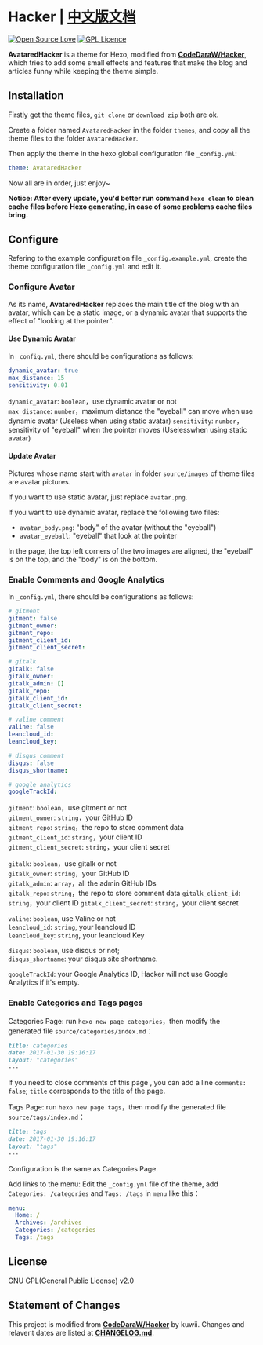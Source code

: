 # Hacker | [中文版文档](/README_zh-CN.md)
[![Open Source Love](https://badges.frapsoft.com/os/v1/open-source.svg?v=103)](https://github.com/ellerbrock/open-source-badge/)  [![GPL Licence](https://badges.frapsoft.com/os/gpl/gpl.svg?v=103)](https://opensource.org/licenses/GPL-2.0)  

**AvataredHacker** is a theme for Hexo, modified from [**CodeDaraW/Hacker**](https://github.com/CodeDaraW/Hacker), which tries to add some small effects and features that make the blog and articles funny while keeping the theme simple.

## Installation

Firstly get the theme files, `git clone` or `download zip` both are ok.  

Create a folder named `AvataredHacker` in the folder `themes`, and copy all the theme files to the folder `AvataredHacker`.  

Then apply the theme in the hexo global configuration file `_config.yml`:

```yaml
theme: AvataredHacker
```
Now all are in order, just enjoy~

__Notice: After every update, you'd better run command `hexo clean` to clean cache files before Hexo generating, in case of some problems cache files bring.__


## Configure

Refering to the example configuration file `_config.example.yml`, 
create the theme configuration file `_config.yml` and edit it.

### Configure Avatar

As its name, **AvataredHacker** replaces the main title of the blog with an avatar, which can be a static image, or a dynamic avatar that supports the effect of "looking at the pointer".

#### Use Dynamic Avatar

In `_config.yml`, there should be configurations as follows:

```yaml
dynamic_avatar: true
max_distance: 15
sensitivity: 0.01
```

`dynamic_avatar`: `boolean`，use dynamic avatar or not  
`max_distance`: `number`，maximum distance the "eyeball" can move when use dynamic avatar (Useless when using static avatar)
`sensitivity`: `number`，sensitivity of "eyeball" when the pointer moves (Uselesswhen using static avatar)

#### Update Avatar

Pictures whose name start with `avatar` in folder `source/images` of theme files are avatar pictures. 

If you want to use static avatar, just replace `avatar.png`.

If you want to use dynamic avatar, replace the following two files:

* `avatar_body.png`: "body" of the avatar (without the "eyeball")
* `avatar_eyeball`: "eyeball" that look at the pointer

In the page, the top left corners of the two images are aligned, the "eyeball" is on the top, and the "body" is on the bottom.

### Enable Comments and Google Analytics

In `_config.yml`, there should be configurations as follows:

```yaml
# gitment
gitment: false
gitment_owner:
gitment_repo:
gitment_client_id:
gitment_client_secret:

# gitalk
gitalk: false
gitalk_owner:
gitalk_admin: []
gitalk_repo:
gitalk_client_id:
gitalk_client_secret:

# valine comment
valine: false
leancloud_id:
leancloud_key:

# disqus comment
disqus: false
disqus_shortname:

# google analytics
googleTrackId:
```

`gitment`: `boolean`，use gitment or not  
`gitment_owner`: `string`，your GitHub ID  
`gitment_repo`: `string`，the repo to store comment data  
`gitment_client_id`: `string`，your client ID  
`gitment_client_secret`: `string`，your client secret  

`gitalk`: `boolean`，use gitalk or not  
`gitalk_owner`: `string`，your GitHub ID  
`gitalk_admin`: `array`，all the admin GitHub IDs  
`gitalk_repo`: `string`，the repo to store comment data 
`gitalk_client_id`: `string`，your client ID 
`gitalk_client_secret`: `string`，your client secret  


`valine`: `boolean`, use Valine or not  
`leancloud_id`: `string`, your leancloud ID  
`leancloud_key`: `string`, your leancloud Key  

`disqus`: `boolean`, use disqus or not;  
`disqus_shortname`: your disqus site shortname.

`googleTrackId`: your Google Analytics ID, Hacker will not use Google Analytics if it's empty.

### Enable Categories and Tags pages
Categories Page: run `hexo new page categories`，then modify the generated file `source/categories/index.md`：
``` markdown
title: categories
date: 2017-01-30 19:16:17
layout: "categories"
---  
```
If you need to close comments of this page , you can add a line `comments: false`; `title` corresponds to the title of the page.

Tags Page: run `hexo new page tags`，then modify the generated file `source/tags/index.md`：
``` markdown
title: tags
date: 2017-01-30 19:16:17
layout: "tags"
---  
```
Configuration is the same as Categories Page.  

Add links to the menu: Edit the `_config.yml` file of the theme, add `Categories: /categories` and `Tags: /tags` in `menu` like this：
``` yml
menu:
  Home: /
  Archives: /archives
  Categories: /categories
  Tags: /tags
```

## License
GNU GPL(General Public License) v2.0

## Statement of Changes

This project is modified from [**CodeDaraW/Hacker**](https://github.com/CodeDaraW/Hacker) by kuwii. Changes and relavent dates are listed at [**CHANGELOG.md**](/README.md).